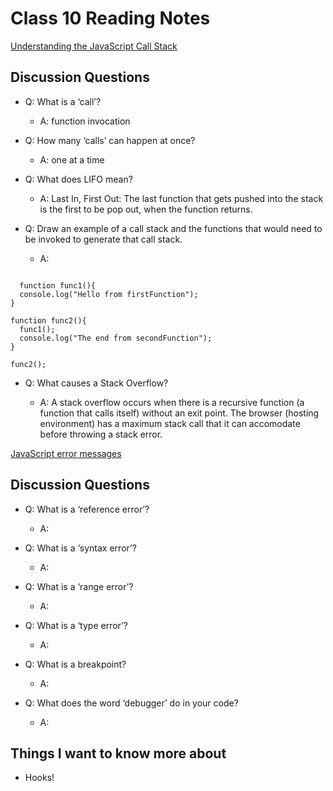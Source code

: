 # Class 10 Reading Notes

[Understanding the JavaScript Call Stack](https://medium.freecodecamp.org/understanding-the-javascript-call-stack-861e41ae61d4)

## Discussion Questions

- Q: What is a ‘call’?

  - A: function invocation

- Q: How many ‘calls’ can happen at once?

  - A: one at a time

- Q: What does LIFO mean?

  - A: Last In, First Out: The last function that gets pushed into the stack is the first to be pop out, when the function returns.

- Q: Draw an example of a call stack and the functions that would need to be invoked to generate that call stack.

  - A:

```JS

  function func1(){
  console.log("Hello from firstFunction");
}

function func2(){
  func1();
  console.log("The end from secondFunction");
}

func2();

```

- Q: What causes a Stack Overflow?

  - A: A stack overflow occurs when there is a recursive function (a function that calls itself) without an exit point. The browser (hosting environment) has a maximum stack call that it can accomodate before throwing a stack error.

[JavaScript error messages](https://codeburst.io/javascript-error-messages-debugging-d23f84f0ae7c)

## Discussion Questions

- Q: What is a ‘reference error’?

  - A:

- Q: What is a ‘syntax error’?

  - A:

- Q: What is a ‘range error’?

  - A:

- Q: What is a ‘type error’?

  - A:

- Q: What is a breakpoint?

  - A:

- Q: What does the word ‘debugger’ do in your code?

  - A:

## Things I want to know more about

- Hooks!
